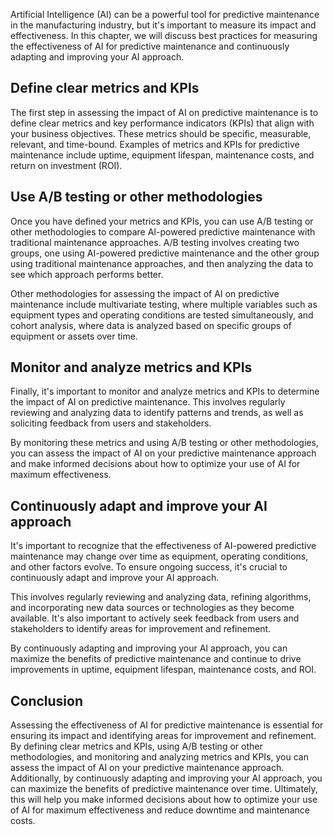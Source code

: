 

Artificial Intelligence (AI) can be a powerful tool for predictive maintenance in the manufacturing industry, but it's important to measure its impact and effectiveness. In this chapter, we will discuss best practices for measuring the effectiveness of AI for predictive maintenance and continuously adapting and improving your AI approach.

Define clear metrics and KPIs
-----------------------------

The first step in assessing the impact of AI on predictive maintenance is to define clear metrics and key performance indicators (KPIs) that align with your business objectives. These metrics should be specific, measurable, relevant, and time-bound. Examples of metrics and KPIs for predictive maintenance include uptime, equipment lifespan, maintenance costs, and return on investment (ROI).

Use A/B testing or other methodologies
--------------------------------------

Once you have defined your metrics and KPIs, you can use A/B testing or other methodologies to compare AI-powered predictive maintenance with traditional maintenance approaches. A/B testing involves creating two groups, one using AI-powered predictive maintenance and the other group using traditional maintenance approaches, and then analyzing the data to see which approach performs better.

Other methodologies for assessing the impact of AI on predictive maintenance include multivariate testing, where multiple variables such as equipment types and operating conditions are tested simultaneously, and cohort analysis, where data is analyzed based on specific groups of equipment or assets over time.

Monitor and analyze metrics and KPIs
------------------------------------

Finally, it's important to monitor and analyze metrics and KPIs to determine the impact of AI on predictive maintenance. This involves regularly reviewing and analyzing data to identify patterns and trends, as well as soliciting feedback from users and stakeholders.

By monitoring these metrics and using A/B testing or other methodologies, you can assess the impact of AI on your predictive maintenance approach and make informed decisions about how to optimize your use of AI for maximum effectiveness.

Continuously adapt and improve your AI approach
-----------------------------------------------

It's important to recognize that the effectiveness of AI-powered predictive maintenance may change over time as equipment, operating conditions, and other factors evolve. To ensure ongoing success, it's crucial to continuously adapt and improve your AI approach.

This involves regularly reviewing and analyzing data, refining algorithms, and incorporating new data sources or technologies as they become available. It's also important to actively seek feedback from users and stakeholders to identify areas for improvement and refinement.

By continuously adapting and improving your AI approach, you can maximize the benefits of predictive maintenance and continue to drive improvements in uptime, equipment lifespan, maintenance costs, and ROI.

Conclusion
----------

Assessing the effectiveness of AI for predictive maintenance is essential for ensuring its impact and identifying areas for improvement and refinement. By defining clear metrics and KPIs, using A/B testing or other methodologies, and monitoring and analyzing metrics and KPIs, you can assess the impact of AI on your predictive maintenance approach. Additionally, by continuously adapting and improving your AI approach, you can maximize the benefits of predictive maintenance over time. Ultimately, this will help you make informed decisions about how to optimize your use of AI for maximum effectiveness and reduce downtime and maintenance costs.


